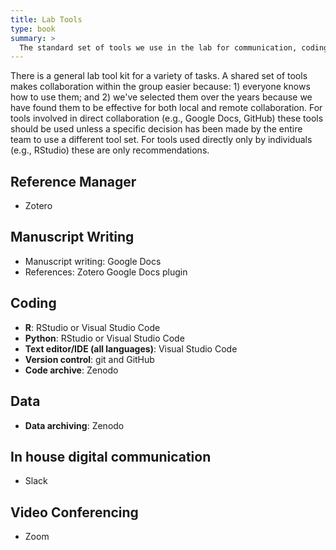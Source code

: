 ```yaml
---
title: Lab Tools
type: book
summary: >
  The standard set of tools we use in the lab for communication, coding, writing, etc.
---
```


There is a general lab tool kit for a variety of tasks. A shared set of tools makes collaboration within the group easier because: 1) everyone knows how to use them; and 2) we've selected them over the years because we have found them to be effective for both local and remote collaboration. For tools involved in direct collaboration (e.g., Google Docs, GitHub) these tools should be used unless a specific decision has been made by the entire team to use a different tool set. For tools used directly only by individuals (e.g., RStudio) these are only recommendations. 

## Reference Manager

* Zotero

## Manuscript Writing

* Manuscript writing: Google Docs
* References: Zotero Google Docs plugin

## Coding

* **R**: RStudio or Visual Studio Code
* **Python**: RStudio or Visual Studio Code
* **Text editor/IDE (all languages)**: Visual Studio Code
* **Version control**: git and GitHub
* **Code archive**: Zenodo

## Data

* **Data archiving**: Zenodo

## In house digital communication

* Slack

## Video Conferencing

* Zoom